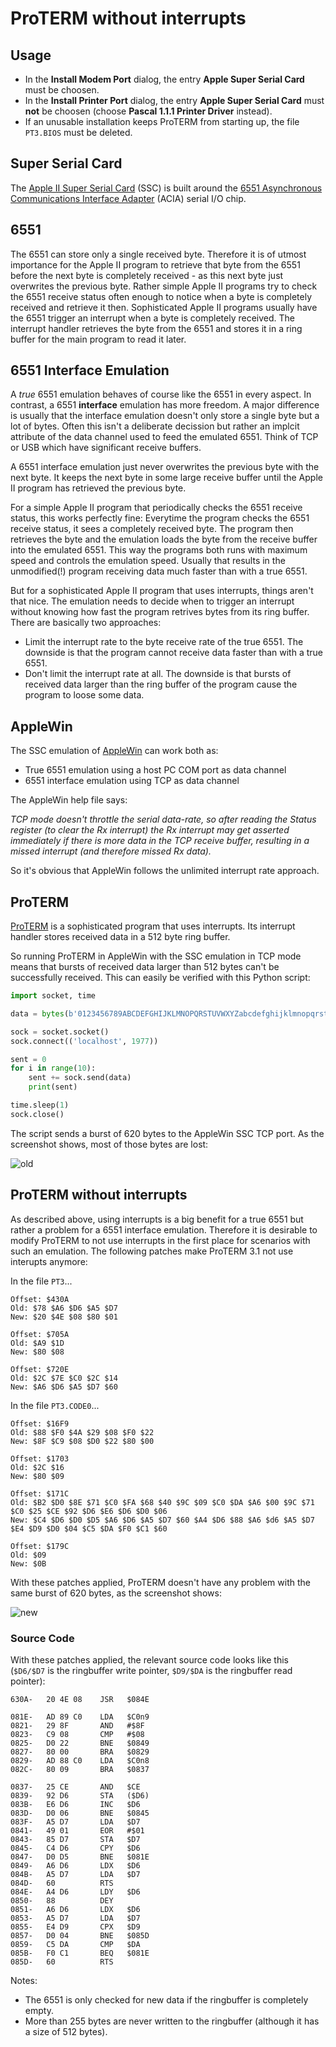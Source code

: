# ProTERM without interrupts

## Usage

* In the __Install Modem Port__ dialog, the entry __Apple Super Serial Card__ must be choosen.
* In the __Install Printer Port__ dialog, the entry __Apple Super Serial Card__ must __not__ be choosen (choose __Pascal 1.1.1 Printer Driver__ instead).
* If an unusable installation keeps ProTERM from starting up, the file `PT3.BIOS` must be deleted.

## Super Serial Card

The [Apple II Super Serial Card](https://en.wikipedia.org/wiki/Apple_II_serial_cards#Super_Serial_Card_(Apple_Computer)) (SSC) is built around the [6551 Asynchronous Communications Interface Adapter](https://en.wikipedia.org/wiki/MOS_Technology_6551) (ACIA) serial I/O chip.

## 6551

The 6551 can store only a single received byte.
Therefore it is of utmost importance for the Apple II program to retrieve that byte from the 6551 before the next byte is completely received - as this next byte just overwrites the previous byte.
Rather simple Apple II programs try to check the 6551 receive status often enough to notice when a byte is completely received and retrieve it then.
Sophisticated Apple II programs usually have the 6551 trigger an interrupt when a byte is completely received.
The interrupt handler retrieves the byte from the 6551 and stores it in a ring buffer for the main program to read it later.

## 6551 Interface Emulation

A _true_ 6551 emulation behaves of course like the 6551 in every aspect.
In contrast, a 6551 __interface__ emulation has more freedom.
A major difference is usually that the interface emulation doesn't only store a single byte but a lot of bytes.
Often this isn't a deliberate decission but rather an implcit attribute of the data channel used to feed the emulated 6551.
Think of TCP or USB which have significant receive buffers.

A 6551 interface emulation just never overwrites the previous byte with the next byte.
It keeps the next byte in some large receive buffer until the Apple II program has retrieved the previous byte.

For a simple Apple II program that periodically checks the 6551 receive status, this works perfectly fine:
Everytime the program checks the 6551 receive status, it sees a completely received byte.
The program then retrieves the byte and the emulation loads the byte from the receive buffer into the emulated 6551.
This way the programs both runs with maximum speed and controls the emulation speed.
Usually that results in the unmodified(!) program receiving data much faster than with a true 6551.

But for a sophisticated Apple II program that uses interrupts, things aren't that nice.
The emulation needs to decide when to trigger an interrupt without knowing how fast the program retrives bytes from its ring buffer.
There are basically two approaches:
* Limit the interrupt rate to the byte receive rate of the true 6551.
The downside is that the program cannot receive data faster than with a true 6551.
* Don't limit the interrupt rate at all.
The downside is that bursts of received data larger than the ring buffer of the program cause the program to loose some data.

## AppleWin

The SSC emulation of [AppleWin](https://en.wikipedia.org/wiki/AppleWin) can work both as:
* True 6551 emulation using a host PC COM port as data channel
* 6551 interface emulation using TCP as data channel

The AppleWin help file says: 

_TCP mode doesn't throttle the serial data-rate, so after reading the Status register (to clear the Rx interrupt) the Rx interrupt may get asserted immediately if there is more data in the TCP receive buffer, resulting in a missed interrupt (and therefore missed Rx data)._

So it's obvious that AppleWin follows the unlimited interrupt rate approach.

## ProTERM

[ProTERM](https://en.wikipedia.org/wiki/ProTERM) is a sophisticated program that uses interrupts. Its interrupt handler stores received data in a 512 byte ring buffer.

So running ProTERM in AppleWin with the SSC emulation in TCP mode means that bursts of received data larger than 512 bytes can't be successfully received.
This can easily be verified with this Python script:

```python
import socket, time

data = bytes(b'0123456789ABCDEFGHIJKLMNOPQRSTUVWXYZabcdefghijklmnopqrstuvwxyz')

sock = socket.socket()
sock.connect(('localhost', 1977))

sent = 0
for i in range(10):
    sent += sock.send(data)
    print(sent)

time.sleep(1)
sock.close()
```

The script sends a burst of 620 bytes to the AppleWin SSC TCP port.
As the screenshot shows, most of those bytes are lost:

![old](https://github.com/oliverschmidt/ProTERM/assets/2664009/77bcad15-e4e1-44f6-b940-4dc14a230f12)

## ProTERM without interrupts

As described above, using interrupts is a big benefit for a true 6551 but rather a problem for a 6551 interface emulation.
Therefore it is desirable to modify ProTERM to not use interrupts in the first place for scenarios with such an emulation.
The following patches make ProTERM 3.1 not use interupts anymore:

In the file `PT3`...
```
Offset: $430A
Old: $78 $A6 $D6 $A5 $D7
New: $20 $4E $08 $80 $01

Offset: $705A
Old: $A9 $1D
New: $80 $08

Offset: $720E
Old: $2C $7E $C0 $2C $14
New: $A6 $D6 $A5 $D7 $60
```

In the file `PT3.CODE0`...
```
Offset: $16F9
Old: $88 $F0 $4A $29 $08 $F0 $22
New: $8F $C9 $08 $D0 $22 $80 $00

Offset: $1703
Old: $2C $16
New: $80 $09

Offset: $171C
Old: $B2 $D0 $8E $71 $C0 $FA $68 $40 $9C $09 $C0 $DA $A6 $00 $9C $71 $C0 $25 $CE $92 $D6 $E6 $D6 $D0 $06
New: $C4 $D6 $D0 $D5 $A6 $D6 $A5 $D7 $60 $A4 $D6 $88 $A6 $d6 $A5 $D7 $E4 $D9 $D0 $04 $C5 $DA $F0 $C1 $60

Offset: $179C
Old: $09
New: $0B
```

With these patches applied, ProTERM doesn't have any problem with the same burst of 620 bytes, as the screenshot shows:

![new](https://github.com/oliverschmidt/ProTERM/assets/2664009/e73611c1-fe82-45fc-ab1c-bb210e30ff06)

### Source Code

With these patches applied, the relevant source code looks like this (`$D6/$D7` is the ringbuffer write pointer, `$D9/$DA` is the ringbuffer read pointer):

```
630A-   20 4E 08    JSR   $084E
```
```
081E-   AD 89 C0    LDA   $C0n9
0821-   29 8F       AND   #$8F
0823-   C9 08       CMP   #$08
0825-   D0 22       BNE   $0849
0827-   80 00       BRA   $0829
0829-   AD 88 C0    LDA   $C0n8
082C-   80 09       BRA   $0837
```
```
0837-   25 CE       AND   $CE
0839-   92 D6       STA   ($D6)
083B-   E6 D6       INC   $D6
083D-   D0 06       BNE   $0845
083F-   A5 D7       LDA   $D7
0841-   49 01       EOR   #$01
0843-   85 D7       STA   $D7
0845-   C4 D6       CPY   $D6
0847-   D0 D5       BNE   $081E
0849-   A6 D6       LDX   $D6
084B-   A5 D7       LDA   $D7
084D-   60          RTS
084E-   A4 D6       LDY   $D6
0850-   88          DEY
0851-   A6 D6       LDX   $D6
0853-   A5 D7       LDA   $D7
0855-   E4 D9       CPX   $D9
0857-   D0 04       BNE   $085D
0859-   C5 DA       CMP   $DA
085B-   F0 C1       BEQ   $081E
085D-   60          RTS
```

Notes:

* The 6551 is only checked for new data if the ringbuffer is completely empty.
* More than 255 bytes are never written to the ringbuffer (although it has a size of 512 bytes).
